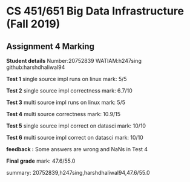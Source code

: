 # CS 451/651 Big Data Infrastructure (Fall 2019)
## Assignment 4 Marking

**Student details**
Number:20752839
WATIAM:h247sing
github:harshdhaliwal94

**Test 1**
single source impl runs on linux
mark: 5/5

**Test 2**
single source impl correctness
mark: 6.7/10

**Test 3**
multi source impl runs on linux
mark: 5/5

**Test 4**
multi source correctness
mark: 10.9/15

**Test 5**
single source impl correct on datasci
mark: 10/10

**Test 6**
multi source impl correct on datasci
mark: 10/10

**feedback :**  Some answers are wrong and NaNs in Test 4

**Final grade**
mark: 47.6/55.0

summary: 20752839,h247sing,harshdhaliwal94,47.6/55.0